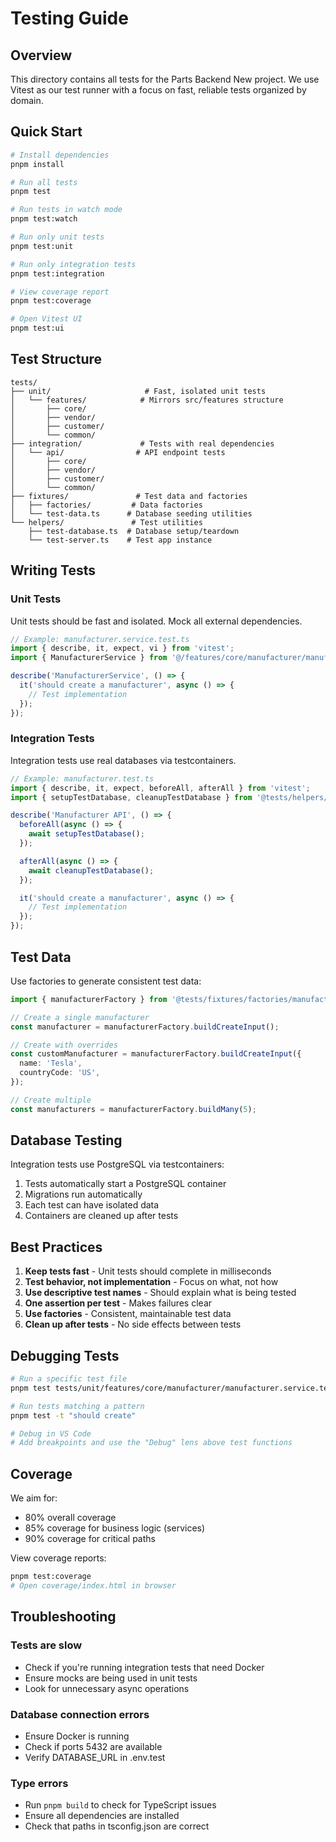 # Testing Guide

## Overview

This directory contains all tests for the Parts Backend New project. We use Vitest as our test runner with a focus on fast, reliable tests organized by domain.

## Quick Start

```bash
# Install dependencies
pnpm install

# Run all tests
pnpm test

# Run tests in watch mode
pnpm test:watch

# Run only unit tests
pnpm test:unit

# Run only integration tests
pnpm test:integration

# View coverage report
pnpm test:coverage

# Open Vitest UI
pnpm test:ui
```

## Test Structure

```
tests/
├── unit/                     # Fast, isolated unit tests
│   └── features/            # Mirrors src/features structure
│       ├── core/
│       ├── vendor/
│       ├── customer/
│       └── common/
├── integration/             # Tests with real dependencies
│   └── api/                # API endpoint tests
│       ├── core/
│       ├── vendor/
│       ├── customer/
│       └── common/
├── fixtures/               # Test data and factories
│   ├── factories/         # Data factories
│   └── test-data.ts      # Database seeding utilities
└── helpers/               # Test utilities
    ├── test-database.ts  # Database setup/teardown
    └── test-server.ts    # Test app instance
```

## Writing Tests

### Unit Tests

Unit tests should be fast and isolated. Mock all external dependencies.

```typescript
// Example: manufacturer.service.test.ts
import { describe, it, expect, vi } from 'vitest';
import { ManufacturerService } from '@/features/core/manufacturer/manufacturer.service';

describe('ManufacturerService', () => {
  it('should create a manufacturer', async () => {
    // Test implementation
  });
});
```

### Integration Tests

Integration tests use real databases via testcontainers.

```typescript
// Example: manufacturer.test.ts
import { describe, it, expect, beforeAll, afterAll } from 'vitest';
import { setupTestDatabase, cleanupTestDatabase } from '@tests/helpers/test-database';

describe('Manufacturer API', () => {
  beforeAll(async () => {
    await setupTestDatabase();
  });

  afterAll(async () => {
    await cleanupTestDatabase();
  });

  it('should create a manufacturer', async () => {
    // Test implementation
  });
});
```

## Test Data

Use factories to generate consistent test data:

```typescript
import { manufacturerFactory } from '@tests/fixtures/factories/manufacturer.factory';

// Create a single manufacturer
const manufacturer = manufacturerFactory.buildCreateInput();

// Create with overrides
const customManufacturer = manufacturerFactory.buildCreateInput({
  name: 'Tesla',
  countryCode: 'US',
});

// Create multiple
const manufacturers = manufacturerFactory.buildMany(5);
```

## Database Testing

Integration tests use PostgreSQL via testcontainers:

1. Tests automatically start a PostgreSQL container
2. Migrations run automatically
3. Each test can have isolated data
4. Containers are cleaned up after tests

## Best Practices

1. **Keep tests fast** - Unit tests should complete in milliseconds
2. **Test behavior, not implementation** - Focus on what, not how
3. **Use descriptive test names** - Should explain what is being tested
4. **One assertion per test** - Makes failures clear
5. **Use factories** - Consistent, maintainable test data
6. **Clean up after tests** - No side effects between tests

## Debugging Tests

```bash
# Run a specific test file
pnpm test tests/unit/features/core/manufacturer/manufacturer.service.test.ts

# Run tests matching a pattern
pnpm test -t "should create"

# Debug in VS Code
# Add breakpoints and use the "Debug" lens above test functions
```

## Coverage

We aim for:
- 80% overall coverage
- 85% coverage for business logic (services)
- 90% coverage for critical paths

View coverage reports:
```bash
pnpm test:coverage
# Open coverage/index.html in browser
```

## Troubleshooting

### Tests are slow
- Check if you're running integration tests that need Docker
- Ensure mocks are being used in unit tests
- Look for unnecessary async operations

### Database connection errors
- Ensure Docker is running
- Check if ports 5432 are available
- Verify DATABASE_URL in .env.test

### Type errors
- Run `pnpm build` to check for TypeScript issues
- Ensure all dependencies are installed
- Check that paths in tsconfig.json are correct